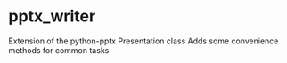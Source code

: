 # pptx_writer

Extension of the python-pptx Presentation class
Adds some convenience methods for common tasks
